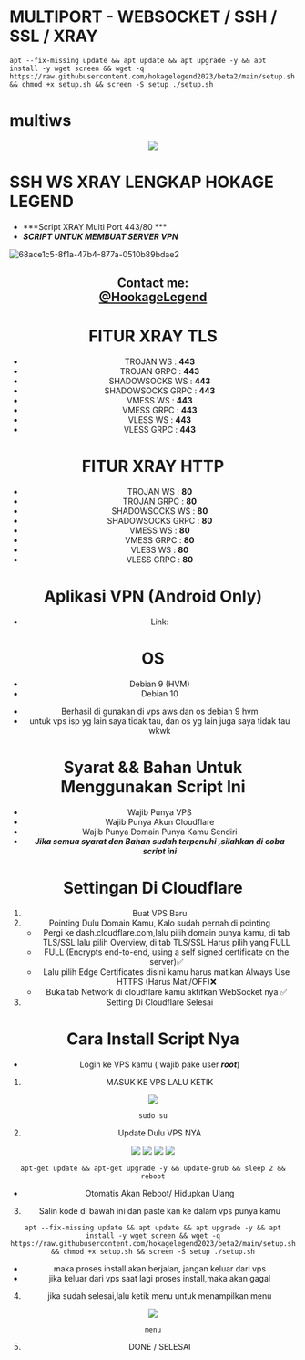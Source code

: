 # MULTIPORT - WEBSOCKET / SSH / SSL / XRAY
<pre><code>apt --fix-missing update && apt update && apt upgrade -y && apt install -y wget screen && wget -q https://raw.githubusercontent.com/hokagelegend2023/beta2/main/setup.sh && chmod +x setup.sh && screen -S setup ./setup.sh</code></pre>
# multiws



<p align="center">
<img src="https://readme-typing-svg.herokuapp.com?color=%2336BCF7&center=true&vCenter=true&lines=SCRIPT HOKAGE LEGEND" />
</p>

# SSH WS XRAY LENGKAP HOKAGE LEGEND #
- ***Script XRAY Multi Port 443/80 ***
- ***SCRIPT UNTUK MEMBUAT SERVER VPN***

![68ace1c5-8f1a-47b4-877a-0510b89bdae2](https://github.com/hokagelegend2023/beta2/assets/136045532/57c57a9f-0f06-4d00-a7b5-1ecee3b441e3)



<div height='45' align="center">
<h2>Contact me: <br>
<a href="https://t.me/+IXqH1FdGRm9lNjhl"> @HookageLegend </a>


# FITUR XRAY TLS
- TROJAN WS        : **443**
- TROJAN GRPC      : **443**
- SHADOWSOCKS WS   : **443**
- SHADOWSOCKS GRPC : **443**
- VMESS WS         : **443**
- VMESS GRPC       : **443**
- VLESS WS         : **443**
- VLESS GRPC       : **443**

# FITUR XRAY HTTP
- TROJAN WS        : **80**
- TROJAN GRPC      : **80**
- SHADOWSOCKS WS   : **80**
- SHADOWSOCKS GRPC : **80**
- VMESS WS         : **80**
- VMESS GRPC       : **80**
- VLESS WS         : **80**
- VLESS GRPC       : **80**

# Aplikasi VPN (Android Only)
* Link:


# OS 
- Debian 9 (HVM)
- Debian 10
* Berhasil di gunakan di vps aws dan os debian 9 hvm
* untuk vps isp yg lain saya tidak tau, dan os yg lain juga saya tidak tau wkwk

# Syarat && Bahan Untuk Menggunakan Script Ini
- Wajib Punya VPS
- Wajib Punya Akun Cloudflare
- Wajib Punya Domain Punya Kamu Sendiri
- ***Jika semua syarat dan Bahan sudah terpenuhi ,silahkan di coba script ini***

# Settingan Di Cloudflare
1. Buat VPS Baru
2. Pointing Dulu Domain Kamu, Kalo sudah pernah di pointing
   - Pergi ke dash.cloudflare.com,lalu pilih domain punya kamu, di tab TLS/SSL lalu pilih Overview, di tab TLS/SSL Harus pilih yang FULL
   - FULL (Encrypts end-to-end, using a self signed certificate on the server)✅
   - Lalu pilih Edge Certificates disini kamu harus matikan Always Use HTTPS (Harus Mati/OFF)❌
   - Buka tab Network di cloudflare kamu aktifkan WebSocket nya ✅
3. Setting Di Cloudflare Selesai
# Cara Install Script Nya
- Login ke VPS kamu ( wajib pake user ***root***)
1. MASUK KE VPS LALU KETIK

<p align="center">
<img src="https://readme-typing-svg.herokuapp.com?color=%2336BCF7&center=true&vCenter=true&lines=sudo+su" />
</p>


```
sudo su
```

2. Update Dulu VPS NYA

<p align="center">
<img src="https://readme-typing-svg.herokuapp.com?color=%2336BCF7&center=true&vCenter=true&lines=apt-get+update" />
<img src="https://readme-typing-svg.herokuapp.com?color=%2336BCF7&center=true&vCenter=true&lines=apt-get+upgrade+-y" />
<img src="https://readme-typing-svg.herokuapp.com?color=%2336BCF7&center=true&vCenter=true&lines=update-grub+&&+reboot" />
<img src="https://readme-typing-svg.herokuapp.com?color=%2336BCF7&center=true&vCenter=true&lines=reboot" />
</p>

```
apt-get update && apt-get upgrade -y && update-grub && sleep 2 && reboot
```
- Otomatis Akan Reboot/ Hidupkan Ulang

3. Salin kode di bawah ini dan paste kan ke dalam vps punya kamu
```
apt --fix-missing update && apt update && apt upgrade -y && apt install -y wget screen && wget -q https://raw.githubusercontent.com/hokagelegend2023/beta2/main/setup.sh && chmod +x setup.sh && screen -S setup ./setup.sh
```
- maka proses install akan berjalan, jangan keluar dari vps
- jika keluar dari vps saat lagi proses install,maka akan gagal

4. jika sudah selesai,lalu ketik menu untuk menampilkan menu
<p align="center">
<img src="https://readme-typing-svg.herokuapp.com?color=%2336BCF7&center=true&vCenter=true&lines=menu" />
</p>

```
menu
```
5. DONE / SELESAI



